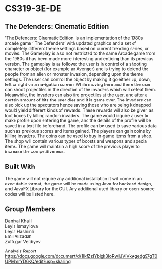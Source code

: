 # CS319-3E-DE

## The Defenders: Cinematic Edition
'The Defenders: Cinematic Edition' is an implementation of the 1980s arcade game ‘ The Defenders’ with updated graphics and a set of completely different theme settings based on current trending series, or movies. The Gameplay is also not restricted to the same Arcade game from the 1980s it has been made more interesting and enticing than its previous version. The gameplay is as follows: the user is in control of a shooting character or object (for example an Avenger) and is trying to defend the people from an alien or monster invasion, depending upon the theme settings. The user can control the object by making it go either up, down, left or right on a navigation screen. While moving here and there the user can shoot projectiles in the direction of the invaders which will defeat them. Meanwhile, the invaders can also fire projectiles at the user, and after a certain amount of hits the user dies and it is game over. The invaders can also pick up the spectators hence saving those who are being kidnapped would yield different kinds of rewards. These rewards will also be given as loot boxes by killing random invaders. The game would inquire a user to make profile upon entering the game, and the details of the profile will be saved in a text file beforehand. The profile can be used to save various data such as previous scores and items gained. The players can gain coins by killing invaders. The coins can be used to buy in-game items from a shop. The shop will contain various types of boosts and weapons and special items. The game will maintain a high score of the previous player to increase the competitiveness. 

## Built With
The game will not require any additional installation it will come in an executable format, the game will be made using Java for backend design, and JavaFX Library for the GUI. Any additional used library or open-source codes will be listed here.

## Group Members
Daniyal Khalil  
Leyla Ismayilova  
Leyla Hashimli  
Emil Alizadah  
Zulfugar Verdiyev  


Analysis Report
https://docs.google.com/document/d/1lkfZzIYblgk3loRwiIJVlVkAgedg97gT0UPMmrYD6KQ/edit?usp=sharing

